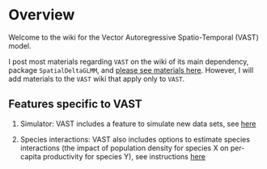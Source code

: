 # Overview
Welcome to the wiki for the Vector Autoregressive Spatio-Temporal (VAST) model.

I post most materials regarding `VAST` on the wiki of its main dependency, package `SpatialDeltaGLMM`, and [please see materials here](https://github.com/nwfsc-assess/geostatistical_delta-GLMM/wiki).  However, I will add materials to the `VAST` wiki that apply only to `VAST`.

## Features specific to VAST

1.  Simulator:  VAST includes a feature to simulate new data sets, see [here](https://github.com/James-Thorson/VAST/wiki/Species-interactions-in-VAST)

2.  Species interactions:  VAST also includes options to estimate species interactions (the impact of population density for species X on per-capita productivity for species Y), see instructions [here](https://github.com/James-Thorson/VAST/wiki/Species-interactions-in-VAST)


